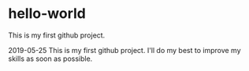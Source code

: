 # hello-world
This is my first github project.

2019-05-25
This is my first github project.
I'll do my best to improve my skills as soon as possible.
